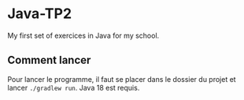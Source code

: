 # Java-TP2

My first set of exercices in Java for my school.

## Comment lancer

Pour lancer le programme, il faut se placer dans le dossier du projet et lancer `./gradlew run`.
Java 18 est requis.